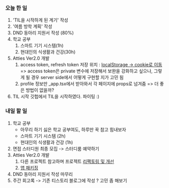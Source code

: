 ### 오늘 한 일

1. 'TIL을 시작하게 된 계기' 작성
2. '여름 방학 계획' 작성
3. DND 동아리 지원서 작성 (80%)
4. 학교 공부
   1. 스마트 기기 시스템(1h)
   2. 현대인의 식생활과 건강(30h)
5. Atties Ver2.0 개발
   1. access token, refresh token 저장 위치 : [localStorage -> cookie로 이동](https://github.com/guesung/atties-ver2.0/issues/11)
      => access token은 private 변수에 저장해서 보완을 강화하고 싶으나, 그렇게 될 경우 server side에서 어떻게 구현할 지가 고민 됨
   2. profile 정보만 \_app.tsx에서 받아와서 각 페이지에 props로 넘겨줌
      => 더 좋은 방법이 없을까?
6. TIL 시작
   깃헙에서 TIL을 시작하였다. 파이팅 :)

### 내일 할 일

1. 학교 공부
   - 아무리 하기 싫은 학교 공부여도, 하루만 꾹 참고 힘내보자
   - 스마트 기기 시스템 (2h)
   - 현대인의 식생활과 건강 (1h)
2. 면접 스터디원 최종 모집 -> 스터디룸 예약하기
3. Atties Ver2.0 개발
   1. 다른 프로젝트 참고하며 프로젝트 [리팩토링 및 개선](https://github.com/guesung/atties-ver2.0/issues/16)
   2. [앱 패키징](https://github.com/guesung/atties-ver2.0/issues/17)
4. DND 동아리 지원서 작성 마무리
5. 주간 회고록 -> 기존 티스토리 블로그에 작성 ? 고민 좀 해보기
